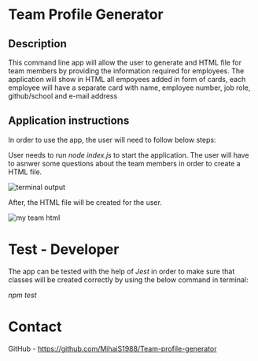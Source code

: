 # Team Profile Generator

## Description

This command line app will allow the user to generate and HTML file for team members by providing the information required for employees.
The application will show in HTML all empoyees added in form of cards, each employee will have a separate card with name, employee number, job role, github/school and e-mail address

## Application instructions

In order to use the app, the user will need to follow below steps:

User needs to run *node index.js* to start the application.
The user will have to asnwer some questions about the team members in order to create a HTML file.

![terminal output](https://user-images.githubusercontent.com/117821906/223198281-c1a75144-2f92-4155-b71a-11e4c0427d13.png)

After, the HTML file will be created for the user.

![my team html](https://user-images.githubusercontent.com/117821906/223198689-89d30fcb-a1e2-475f-a3a1-b60f0387511f.png)


# Test - Developer

The app can be tested with the help of *Jest* in order to make sure that classes will be created correctly by using the below command in terminal:

*npm test*

# Contact
GitHub - https://github.com/MihaiS1988/Team-profile-generator
